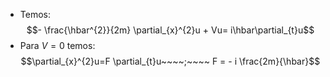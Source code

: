 - Temos:
$$- \frac{\hbar^{2}}{2m} \partial_{x}^{2}u + Vu= i\hbar\partial_{t}u$$
- Para $V=0$ temos:
$$\partial_{x}^{2}u=F \partial_{t}u~~~~;~~~~ F = - i \frac{2m}{\hbar}$$
